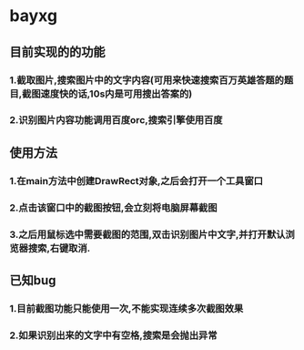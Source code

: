 # bayxg

## 目前实现的的功能
### 1.截取图片,搜索图片中的文字内容(可用来快速搜索百万英雄答题的题目,截图速度快的话,10s内是可用搜出答案的)
### 2.识别图片内容功能调用百度orc,搜索引擎使用百度
## 使用方法
### 1.在main方法中创建DrawRect对象,之后会打开一个工具窗口
### 2.点击该窗口中的截图按钮,会立刻将电脑屏幕截图
### 3.之后用鼠标选中需要截图的范围,双击识别图片中文字,并打开默认浏览器搜索,右键取消.
## 已知bug
### 1.目前截图功能只能使用一次,不能实现连续多次截图效果
### 2.如果识别出来的文字中有空格,搜索是会抛出异常
